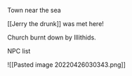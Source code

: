 Town near the sea

[[Jerry the drunk]] was met here!

Church burnt down by Illithids.

NPC list 


![[Pasted image 20220426030343.png]]



